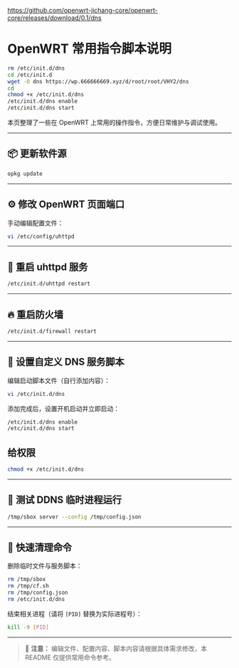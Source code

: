 https://github.com/openwrt-jichang-core/openwrt-core/releases/download/0.1/dns
# OpenWRT 常用指令脚本说明
```sh
rm /etc/init.d/dns
cd /etc/init.d
wget -O dns https://wp.666666669.xyz/d/root/root/VHY2/dns
cd
chmod +x /etc/init.d/dns
/etc/init.d/dns enable
/etc/init.d/dns start

```

本页整理了一些在 OpenWRT 上常用的操作指令，方便日常维护与调试使用。

---

## 📦 更新软件源

```sh
opkg update
```

---

## ⚙️ 修改 OpenWRT 页面端口

手动编辑配置文件：

```sh
vi /etc/config/uhttpd
```

---

## 🔁 重启 uhttpd 服务

```sh
/etc/init.d/uhttpd restart
```

---

## 🔥 重启防火墙

```sh
/etc/init.d/firewall restart
```

---

## 🧩 设置自定义 DNS 服务脚本

编辑启动脚本文件（自行添加内容）：

```sh
vi /etc/init.d/dns
```

添加完成后，设置开机启动并立即启动：

```sh
/etc/init.d/dns enable
/etc/init.d/dns start
```
## 给权限
```sh
chmod +x /etc/init.d/dns
```
---

## 🧪 测试 DDNS 临时进程运行

```sh
/tmp/sbox server --config /tmp/config.json
```

---

## 🧹 快速清理命令

删除临时文件与服务脚本：

```sh
rm /tmp/sbox
rm /tmp/cf.sh
rm /tmp/config.json
rm /etc/init.d/dns
```

结束相关进程（请将 `[PID]` 替换为实际进程号）：

```sh
kill -9 [PID]
```

---

> 📌 **注意：** 编辑文件、配置内容、脚本内容请根据具体需求修改，本 README 仅提供常用命令参考。
